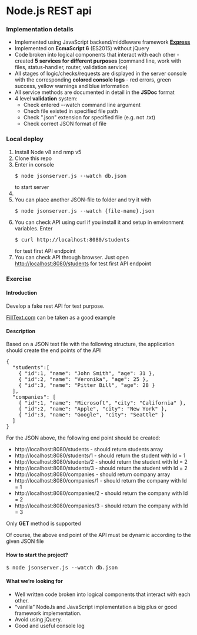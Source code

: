 <h1>Node.js REST api</h1>
<h3>Implementation details</h3>
<ul>
  <li>Implemented using JavaScript backend/middleware framework <strong><a href='http://expressjs.com'>Express</a></strong></li>
  <li>Implemented on <strong>EcmaScript 6</strong> (ES2015) without jQuery</li>
  <li>Code broken into logical components that interact with each other - created <strong>5 services for different purposes</strong> (command line, work with files, status-handler, router, validation service)</li>
  <li>All stages of logic/checks/requests are displayed in the server console with the corresponding <strong>colored console logs</strong> - red errors, green success, yellow warnings and blue information</li>
  <li>All service methods are documented in detail in the <strong>JSDoc</strong> format</li>
  <li>4 level <strong>validation</strong> system:
    <ul>
      <li>Check entered --watch command line argument</li>
      <li>Chech file existed in specified file path</li>
      <li>Check ".json" extension for specified file (e.g. not .txt)</li>
      <li>Check correct JSON format of file</li>
    </ul>
  </li>
</ul>

<h3>Local deploy</h3>
<ol>
  <li>Install Node v8 and nmp v5</li>
  <li>Clone this repo</li>
  <li>Enter in console <pre>$ node jsonserver.js --watch db.json</pre> to start server<li>
  <li>You can place another JSON-file to folder and try it with <pre>$ node jsonserver.js --watch {file-name}.json</pre>
  <li>You can check API using curl if you install it and setup in environment variables. Enter <pre>$ curl http://localhost:8080/students</pre> for test first API endpoint</li>
  <li>You can check API through browser. Just open <a href='http://localhost:8080/students'>http://localhost:8080/students</a> for test first API endpoint</li>
</ol>

<h3>Exercise</h3>
<h4>Introduction</h4>
<p>Develop a fake rest API for test purpose.</p>
<p><a href='http://www.filltext.com/'>FillText.com</a> can be taken as a good example</p>

<h4>Description</h4>
<p>Based on a JSON text file with the following structure, the application should create the end points of the API</p>
<pre>
{
  "students":[
    { "id":1, "name": "John Smith", "age": 31 },
    { "id":2, "name": "Veronika", "age": 25 },
    { "id":3, "name": "Pitter Bill", "age": 28 }    
  ],
  "companies": [
    { "id":1, "name": "Microsoft", "city": "California" },
    { "id":2, "name": "Apple", "city": "New York" },
    { "id":3, "name": "Google", "city": "Seattle" }
  ]
}
</pre>

<p>For the JSON above, the following end point should be created:</p>
<ul>
  <li>http://localhost:8080/students - should return students array</li>
  <li>http://localhost:8080/students/1 - should return the student with Id = 1</li>
  <li>http://localhost:8080/students/2 - should return the student with Id = 2</li>
  <li>http://localhost:8080/students/3 - should return the student with Id = 2</li>
  <li>http://localhost:8080/companies - should return company array</li>
  <li>http://localhost:8080/companies/1 - should return the company with Id = 1</li>
  <li>http://localhost:8080/companies/2 - should return the company with Id = 2</li>
  <li>http://localhost:8080/companies/3 - should return the company with Id = 3</li>  
</ul>

<p>Only <strong>GET</strong> method is supported</p>
<p>Of course, the above end point of the API must be dynamic according to the given JSON file</p>

<h4>How to start the project?</h4>
<pre>$ node jsonserver.js --watch db.json</pre>

<h4>What we’re looking for</h4>
<ul>
  <li>Well written code broken into logical components that interact with each other.</li>
  <li>“vanilla” NodeJs and JavaScript implementation a big plus or good framework implementation.</li>
  <li>Avoid using jQuery.</li>
  <li>Good and useful console log</li>
</ul>
